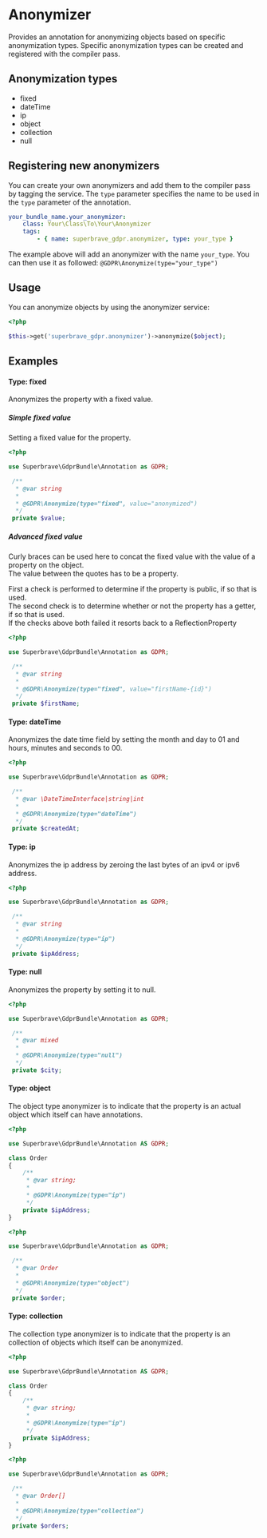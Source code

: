 # Anonymizer

Provides an annotation for anonymizing objects based on specific anonymization types. Specific anonymization types can be created and registered with the compiler pass.

## Anonymization types

- fixed
- dateTime
- ip
- object
- collection
- null

## Registering new anonymizers

You can create your own anonymizers and add them to the compiler pass by tagging the service.
The `type` parameter specifies the name to be used in the `type` parameter of the annotation.

```yml
your_bundle_name.your_anonymizer:
    class: Your\Class\To\Your\Anonymizer
    tags:
        - { name: superbrave_gdpr.anonymizer, type: your_type }
```

The example above will add an anonymizer with the name `your_type`. You can then use it as followed:
```@GDPR\Anonymize(type="your_type")```

## Usage

You can anonymize objects by using the anonymizer service:

```php
<?php

$this->get('superbrave_gdpr.anonymizer')->anonymize($object);
```

## Examples

#### Type: fixed

Anonymizes the property with a fixed value.

##### Simple fixed value 

Setting a fixed value for the property.

```php
<?php

use Superbrave\GdprBundle\Annotation as GDPR;

 /**
  * @var string
  *
  * @GDPR\Anonymize(type="fixed", value="anonymized")
  */
 private $value;
```

##### Advanced fixed value

Curly braces can be used here to concat the fixed value with the value of a property on the object.  
The value between the quotes has to be a property.  

First a check is performed to determine if the property is public, if so that is used.  
The second check is to determine whether or not the property has a getter, if so that is used.  
If the checks above both failed it resorts back to a ReflectionProperty

```php
<?php

use Superbrave\GdprBundle\Annotation as GDPR;

 /**
  * @var string
  *
  * @GDPR\Anonymize(type="fixed", value="firstName-{id}")
  */
 private $firstName;
```

#### Type: dateTime

Anonymizes the date time field by setting the month and day to 01 and hours, minutes and seconds to 00.

```php
<?php

use Superbrave\GdprBundle\Annotation as GDPR;

 /**
  * @var \DateTimeInterface|string|int
  *
  * @GDPR\Anonymize(type="dateTime")
  */
 private $createdAt;
```

#### Type: ip

Anonymizes the ip address by zeroing the last bytes of an ipv4 or ipv6 address.

```php
<?php

use Superbrave\GdprBundle\Annotation as GDPR;

 /**
  * @var string
  *
  * @GDPR\Anonymize(type="ip")
  */
 private $ipAddress;
```

#### Type: null

Anonymizes the property by setting it to null.

```php
<?php

use Superbrave\GdprBundle\Annotation as GDPR;

 /**
  * @var mixed
  *
  * @GDPR\Anonymize(type="null")
  */
 private $city;
```

#### Type: object

The object type anonymizer is to indicate that the property is an actual object which itself can have annotations.

```php
<?php

use Superbrave\GdprBundle\Annotation AS GDPR;

class Order
{
    /**
     * @var string;
     *
     * @GDPR\Anonymize(type="ip")
     */
    private $ipAddress;
}
```

```php
<?php

use Superbrave\GdprBundle\Annotation as GDPR;

 /**
  * @var Order
  *
  * @GDPR\Anonymize(type="object")
  */
 private $order;
```

#### Type: collection

The collection type anonymizer is to indicate that the property is an collection of objects which itself can be anonymized.

```php
<?php

use Superbrave\GdprBundle\Annotation AS GDPR;

class Order
{
    /**
     * @var string;
     *
     * @GDPR\Anonymize(type="ip")
     */
    private $ipAddress;
}
```

```php
<?php

use Superbrave\GdprBundle\Annotation as GDPR;

 /**
  * @var Order[]
  *
  * @GDPR\Anonymize(type="collection")
  */
 private $orders;
```
